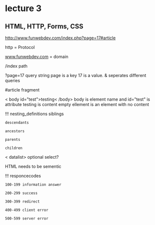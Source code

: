 # lecture 3
## HTML, HTTP, Forms, CSS

http://www.funwebdev.com/index.php?page=17#article

http = Protocol

www.funwebdev.com = domain

/index path

?page=17 query string page is a key 17 is a value. & seperates different queries

\#article fragment

< body id="test">testing< /body> body is element name and id="test" is attribute testing is content empty ellement is an element with no content

!!! nesting_definitions
    siblings

    descendants

    ancestors

    parents

    children

< datalist> optional select?

HTML needs to be sementic

!!! responcecodes

    100-199 information answer

    200-299 success

    300-399 redirect

    400-499 client error

    500-599 server error
